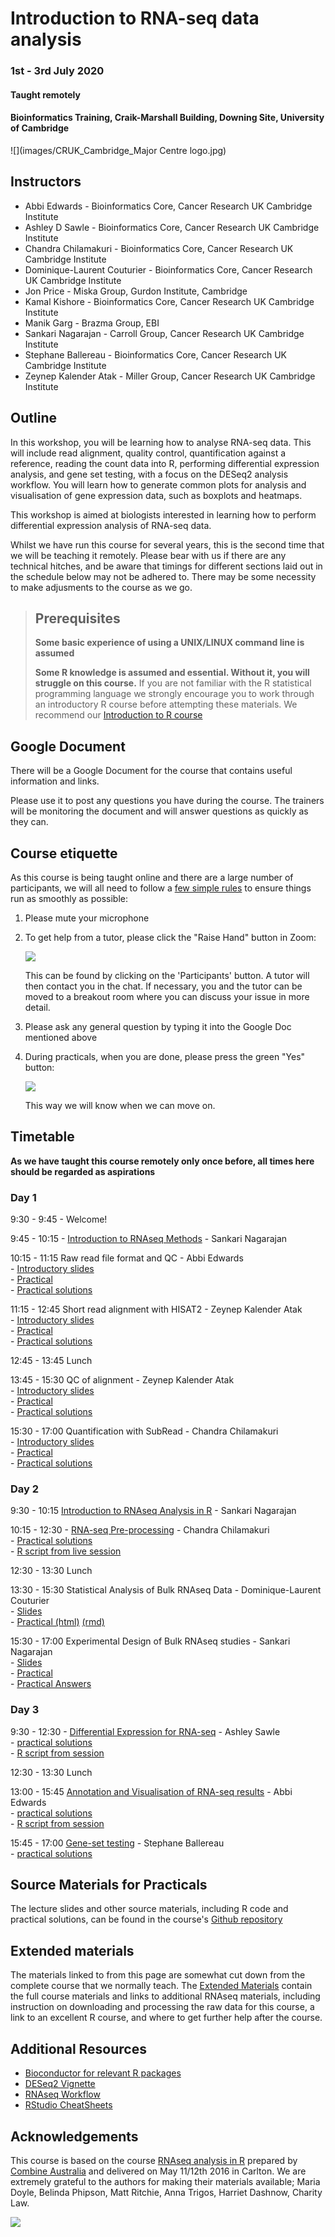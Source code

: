 # Introduction to RNA-seq data analysis 
### 1st - 3rd July 2020
#### Taught remotely
#### Bioinformatics Training, Craik-Marshall Building, Downing Site, University of Cambridge

![](images/CRUK_Cambridge_Major Centre logo.jpg)

## Instructors

* Abbi Edwards - Bioinformatics Core, Cancer Research UK Cambridge Institute
* Ashley D Sawle - Bioinformatics Core, Cancer Research UK Cambridge Institute
* Chandra Chilamakuri - Bioinformatics Core, Cancer Research UK Cambridge Institute
* Dominique-Laurent Couturier - Bioinformatics Core, Cancer Research UK Cambridge Institute 
* Jon Price - Miska Group, Gurdon Institute, Cambridge
* Kamal Kishore - Bioinformatics Core, Cancer Research UK Cambridge Institute
* Manik Garg - Brazma Group, EBI
* Sankari Nagarajan - Carroll Group, Cancer Research UK Cambridge Institute
* Stephane Ballereau - Bioinformatics Core, Cancer Research UK Cambridge Institute
* Zeynep Kalender Atak - Miller Group, Cancer Research UK Cambridge Institute

## Outline

In this workshop, you will be learning how to analyse RNA-seq data. This will
include read alignment, quality control, quantification against a reference,
reading the count data into R, performing differential expression analysis, and
gene set testing, with a focus on the DESeq2 analysis workflow. You will learn
how to generate common plots for analysis and visualisation of gene expression
data, such as boxplots and heatmaps. 

This workshop is aimed at biologists interested in learning how to perform
differential expression analysis of RNA-seq data. 

Whilst we have run this course for several years, this is the second time that
we will be teaching it remotely. Please bear with us if there are any
technical hitches, and be aware that timings for different sections laid out
in the schedule below may not be adhered to. There may be some necessity to
make adjusments to the course as we go.

> ## Prerequisites
>
> __**Some basic experience of using a UNIX/LINUX command line is assumed**__
> 
> __**Some R knowledge is assumed and essential. Without it, you
> will struggle on this course.**__ 
> If you are not familiar with the R statistical programming language we
> strongly encourage you to work through an introductory R course before
> attempting these materials.
> We recommend our [Introduction to R course](https://bioinformatics-core-shared-training.github.io/r-intro/)

## Google Document

There will be a Google Document for the course that contains useful information and links.

Please use it to post any questions you have during the course. The
trainers will be monitoring the document and will answer questions as quickly
as they can.

## Course etiquette

As this course is being taught online and there are a large number of participants,
we will all need to follow a [few simple rules](https://docs.google.com/presentation/d/e/2PACX-1vQv9nTlsdRC9iZJU138tLL1jrwNoryp8P-FnXxb_ugOOWjbav4QHTLYLLZj2KK4kTO0_3x3VlzSdrUu/pub?start=false&loop=false&delayms=3000) to ensure things run as smoothly as possible:

1. Please mute your microphone

2. To get help from a tutor, please click the "Raise Hand" button in Zoom:

    ![](images/raise_hand.png)
   
   This can be found by clicking on the 'Participants' button. A tutor will
   then contact you in the chat. If necessary, you and the tutor can be moved
   to a breakout room where you can discuss your issue in more detail.

3. Please ask any general question by typing it into the Google Doc mentioned above

4. During practicals, when you are done, please press the green "Yes" button: 
    
    ![](images/yes_button.png)

   This way we will know when we can move on.

## Timetable

**As we have taught this course remotely only once before, all times here should be
regarded as aspirations**

### Day 1

9:30 - 9:45 - Welcome! <!-- Abbi Edwards -->

9:45 - 10:15 - [Introduction to RNAseq
Methods](html/A_Introduction_to_RNAseq_Methods.html) - Sankari Nagarajan

10:15 - 11:15 Raw read file format and QC - Abbi Edwards  
    - [Introductory slides](html/B_FastQC.html)  
    - [Practical](html/B_FastQC_practical.html)  
    - [Practical solutions](html/B_FastQC_practical.Solutions.html)

11:15 - 12:45 Short read alignment with HISAT2 - Zeynep Kalender Atak  
    - [Introductory slides](html/C_Alignment_with_HISAT2.html)  
    - [Practical](html/C_Alignment_with_HISAT2_practical.html)  
    - [Practical solutions](html/C_Alignment_with_HISAT2.Solutions.html)

12:45 - 13:45 Lunch

13:45 - 15:30 QC of alignment - Zeynep Kalender Atak  
    - [Introductory slides](html/D_QC_of_aligned_reads.html)  
    - [Practical](html/D_QC_of_aligned_reads_practical.html)  
    - [Practical solutions](html/D_QC_of_aligned_reads.Solutions.html)

15:30 - 17:00 Quantification with SubRead - Chandra Chilamakuri  
    - [Introductory slides](html/E_Read_Counts_with_Subread.html)  
    - [Practical](html/E_Read_Counts_with_Subread.practical.html)  
    - [Practical solutions](html/E_Read_Counts_with_Subread.Solutions.html)

<!-- Goodbye: Abbi -->

### Day 2

<!-- Welcome: Abbi -->

9:30 - 10:15  [Introduction to RNAseq Analysis in R](html/01_Introduction_to_RNAseq_Analysis_in_R.html) - Sankari Nagarajan 

10:15 - 12:30 - [RNA-seq Pre-processing](html/02_Preprocessing_Data.html) - 
Chandra Chilamakuri  
    - [Practical solutions](html/02_Preprocessing_Data.Solutions.html)   
    - [R script from live session](live_scripts/02_Preprocessing_Data.R)

12:30 - 13:30 Lunch

13:30 - 15:30 Statistical Analysis of Bulk RNAseq Data - Dominique-Laurent  
Couturier     
    - [Slides](html/StatsRNAseq_Couturier_20-05-2020.pdf)   
    - [Practical (html)](html/StatsRNAseq_Couturier_20-05-2020.html) [(rmd)](html/StatsRNAseq_Couturier_20-05-2020.Rmd)  

15:30 - 17:00 Experimental Design of Bulk RNAseq studies - Sankari Nagarajan  
    - [Slides](html/ExperimentalDesignCourse_Nagarajan_20-05-2020.pdf)  
    - [Practical](html/RNAseq_ExperimentalDesignPractical.pdf)    
    - [Practical Answers](html/RNAseq_ExperimentalDesignPractical_Answers.pdf)   

<!-- Goodbye: Abbi -->

### Day 3

<!-- Welcome: Stephane/Ashley?  -->

9:30 - 12:30 - [Differential Expression for
RNA-seq](html/04_DE_analysis_with_DESeq2.html) - Ashley Sawle   
    - [practical solutions](html/04_DE_analysis.Solutions.html)   
    - [R script from session](live_scripts/04_DE_analysis_with_DESeq2.R)

12:30 - 13:30 Lunch

13:00 - 15:45 [Annotation and Visualisation of RNA-seq
results](html/05_Annotation_and_Visualisation.html) - Abbi Edwards  
    - [practical solutions](html/05_Annotation_and_Visualisation.Solutions.html)  
    - [R script from session](live_scripts/05_Annotation_and_Visualisation.R)

15:45 - 17:00 [Gene-set testing](html/06_Gene_set_testing.html) - Stephane Ballereau   
    - [practical solutions](html/06_Gene_set_testing.Solutions.html)  

<!-- Goodbye: Stephane -->

## Source Materials for Practicals

The lecture slides and other source materials, including R code and 
practical solutions, can be found in the course's [Github 
repository](https://github.com/bioinformatics-core-shared-training/RNAseq_July_2020_remote)

## Extended materials

The materials linked to from this page are somewhat cut down from the complete
course that we normally teach. The [Extended Materials](Extended_index.md)
contain the full course materials and links to additional RNAseq materials,
including instruction on downloading and processing the raw data for this
course, a link to an excellent R course, and where to get further help after
the course.

## Additional Resources

* [Bioconductor for relevant R packages](https://bioconductor.org/)
* [DESeq2 Vignette](https://bioconductor.org/packages/release/bioc/vignettes/DESeq2/inst/doc/DESeq2.html)  
* [RNAseq Workflow](http://master.bioconductor.org/packages/release/workflows/vignettes/rnaseqGene/inst/doc/rnaseqGene.html)  
* [RStudio CheatSheets](https://rstudio.com/resources/cheatsheets/)

## Acknowledgements

This course is based on the course [RNAseq analysis in
R](http://combine-australia.github.io/2016-05-11-RNAseq/) prepared by [Combine
Australia](https://combine.org.au/) and delivered on May 11/12th 2016 in
Carlton. We are extremely grateful to the authors for making their materials
available; Maria Doyle, Belinda Phipson, Matt Ritchie, Anna Trigos, Harriet
Dashnow, Charity Law.

![](images/combine_banner_small.png)
